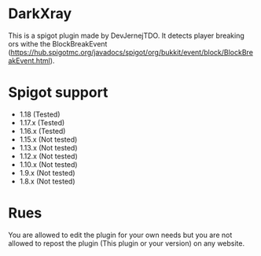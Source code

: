 # DarkXray

This is a spigot plugin made by DevJernejTDO. It detects player breaking ors withe the BlockBreakEvent (https://hub.spigotmc.org/javadocs/spigot/org/bukkit/event/block/BlockBreakEvent.html). 

# Spigot support
 - 1.18 (Tested)
 - 1.17.x (Tested)
 - 1.16.x (Tested)
 - 1.15.x (Not tested)
 - 1.13.x (Not tested)
 - 1.12.x (Not tested)
 - 1.10.x (Not tested)
 - 1.9.x (Not tested)
 - 1.8.x (Not tested)

# Rues
You are allowed to edit the plugin for your own needs but you are not allowed to repost the plugin (This plugin or your version) on any website.